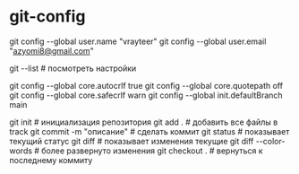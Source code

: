 # git-config

  git config --global user.name "vrayteer"
  git config --global user.email "azyomi8@gmail.com"
  
  git --list # посмотреть настройки

  git config --global core.autocrlf true
  git config --global core.quotepath off
  git config --global core.safecrlf warn
  git config --global init.defaultBranch main

  git init # инициализация репозитория
  git add . # добавить все файлы в track
  git commit -m "описание" # сделать коммит
  git status # показывает текущий статус
  git diff # показывает изменения текущие
  git diff --color-words # более развернуто изменения
  git checkout . # вернуться к последнему коммиту
  

